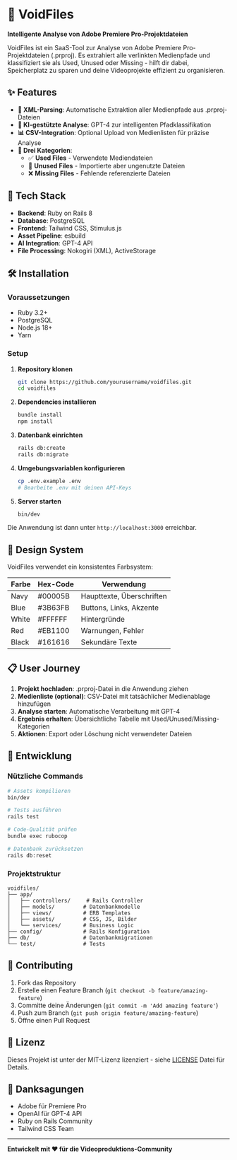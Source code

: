 # 🧠 VoidFiles

**Intelligente Analyse von Adobe Premiere Pro-Projektdateien**

VoidFiles ist ein SaaS-Tool zur Analyse von Adobe Premiere Pro-Projektdateien (.prproj). Es extrahiert alle verlinkten Medienpfade und klassifiziert sie als Used, Unused oder Missing - hilft dir dabei, Speicherplatz zu sparen und deine Videoprojekte effizient zu organisieren.

## ✨ Features

- **📁 XML-Parsing**: Automatische Extraktion aller Medienpfade aus .prproj-Dateien
- **🤖 KI-gestützte Analyse**: GPT-4 zur intelligenten Pfadklassifikation
- **📊 CSV-Integration**: Optional Upload von Medienlisten für präzise Analyse
- **🎯 Drei Kategorien**:
  - ✅ **Used Files** - Verwendete Mediendateien
  - 📁 **Unused Files** - Importierte aber ungenutzte Dateien
  - ❌ **Missing Files** - Fehlende referenzierte Dateien

## 🚀 Tech Stack

- **Backend**: Ruby on Rails 8
- **Database**: PostgreSQL
- **Frontend**: Tailwind CSS, Stimulus.js
- **Asset Pipeline**: esbuild
- **AI Integration**: GPT-4 API
- **File Processing**: Nokogiri (XML), ActiveStorage

## 🛠️ Installation

### Voraussetzungen
- Ruby 3.2+
- PostgreSQL
- Node.js 18+
- Yarn

### Setup

1. **Repository klonen**
   ```bash
   git clone https://github.com/yourusername/voidfiles.git
   cd voidfiles
   ```

2. **Dependencies installieren**
   ```bash
   bundle install
   npm install
   ```

3. **Datenbank einrichten**
   ```bash
   rails db:create
   rails db:migrate
   ```

4. **Umgebungsvariablen konfigurieren**
   ```bash
   cp .env.example .env
   # Bearbeite .env mit deinen API-Keys
   ```

5. **Server starten**
   ```bash
   bin/dev
   ```

Die Anwendung ist dann unter `http://localhost:3000` erreichbar.

## 🎨 Design System

VoidFiles verwendet ein konsistentes Farbsystem:

| Farbe | Hex-Code | Verwendung |
|-------|----------|------------|
| Navy | #00005B | Haupttexte, Überschriften |
| Blue | #3B63FB | Buttons, Links, Akzente |
| White | #FFFFFF | Hintergründe |
| Red | #EB1100 | Warnungen, Fehler |
| Black | #161616 | Sekundäre Texte |

## 📋 User Journey

1. **Projekt hochladen**: .prproj-Datei in die Anwendung ziehen
2. **Medienliste (optional)**: CSV-Datei mit tatsächlicher Medienablage hinzufügen
3. **Analyse starten**: Automatische Verarbeitung mit GPT-4
4. **Ergebnis erhalten**: Übersichtliche Tabelle mit Used/Unused/Missing-Kategorien
5. **Aktionen**: Export oder Löschung nicht verwendeter Dateien

## 🔧 Entwicklung

### Nützliche Commands

```bash
# Assets kompilieren
bin/dev

# Tests ausführen
rails test

# Code-Qualität prüfen
bundle exec rubocop

# Datenbank zurücksetzen
rails db:reset
```

### Projektstruktur

```
voidfiles/
├── app/
│   ├── controllers/     # Rails Controller
│   ├── models/         # Datenbankmodelle
│   ├── views/          # ERB Templates
│   ├── assets/         # CSS, JS, Bilder
│   └── services/       # Business Logic
├── config/             # Rails Konfiguration
├── db/                 # Datenbankmigrationen
└── test/               # Tests
```

## 🤝 Contributing

1. Fork das Repository
2. Erstelle einen Feature Branch (`git checkout -b feature/amazing-feature`)
3. Committe deine Änderungen (`git commit -m 'Add amazing feature'`)
4. Push zum Branch (`git push origin feature/amazing-feature`)
5. Öffne einen Pull Request

## 📄 Lizenz

Dieses Projekt ist unter der MIT-Lizenz lizenziert - siehe [LICENSE](LICENSE) Datei für Details.

## 🙏 Danksagungen

- Adobe für Premiere Pro
- OpenAI für GPT-4 API
- Ruby on Rails Community
- Tailwind CSS Team

---

**Entwickelt mit ❤️ für die Videoproduktions-Community**
